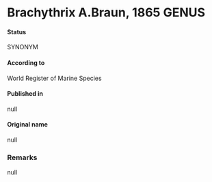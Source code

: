 # Brachythrix A.Braun, 1865 GENUS

#### Status
SYNONYM

#### According to
World Register of Marine Species

#### Published in
null

#### Original name
null

### Remarks
null